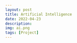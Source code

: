 ```yaml
---
layout: post
title: Artificial Intelligence
date: 2022-04-23
description:
img: ai.png
tags: [Project]
---
```


